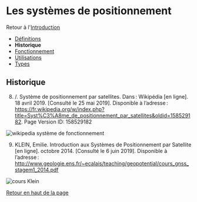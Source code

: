 # Les systèmes de positionnement
Retour à l'[Introduction](Introduction.md)
- [Définitions](Définitions.md)
- **Historique**
- [Fonctionnement](Fonctionnement.md)
- [Utilisations](Utilisations.md) 
- [Types](Types.md) 


## Historique 

8) /. Système de positionnement par satellites. Dans : Wikipédia [en ligne]. 18 avril 2019. [Consulté le 25 mai 2019]. Disponible à l’adresse : https://fr.wikipedia.org/w/index.php?title=Syst%C3%A8me_de_positionnement_par_satellites&oldid=158529182. Page Version ID: 158529182

![wikipedia système de fonctionnement](https://user-images.githubusercontent.com/50196976/59144686-e935be00-89da-11e9-828f-af7bd464f77a.PNG)

9) KLEIN, Emilie. Introduction aux Systèmes de Positionnement par Satellite [en ligne]. octobre 2014. [Consulté le 6 juin 2019]. Disponible à l’adresse : http://www.geologie.ens.fr/~ecalais/teaching/geopotential/cours_gnss_stagem1_2014.pdf

![cours Klein](https://user-images.githubusercontent.com/50196976/59144677-e89d2780-89da-11e9-8bcb-f12ced0512e8.PNG)


[Retour en haut de la page](Historique.md) 
